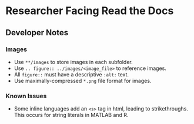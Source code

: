 # Researcher Facing Read the Docs

## Developer Notes

### Images

- Use `**/images` to store images in each subfolder.
- Use `.. figure:: ../images/<image_file>` to reference images.
- All `figure::` must have a descriptive `:alt:` text.
- Use maximally-compressed `*.png` file format for images.

### Known Issues

- Some inline languages add an `<s>` tag in html, leading to strikethroughs. This occurs for string literals in MATLAB and R.